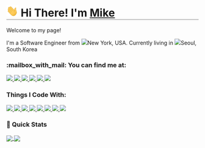 ### <h1 style="border-bottom: 1px solid gray"><img src="https://raw.githubusercontent.com/ABSphreak/ABSphreak/master/gifs/Hi.gif" height="30px" style="max-width: 100%; display: inline-block;" data-target="animated-image.originalImage"> Hi There! I'm <a href="https://github.com/mike-mendez/" rel="nofollow">Mike</a></h1>

<p>Welcome to my page!</p>
<p>I'm a Software Engineer from <img src="https://user-images.githubusercontent.com/98223250/196309482-dfae9330-8062-412e-99c5-6087be9e8bc1.png" width="15">New York, USA. Currently living in <img src="https://user-images.githubusercontent.com/98223250/196309377-724dc77f-a596-4e7f-9ae8-b0e02c8ab215.png" width="15">Seoul, South Korea</p>

<h3>:mailbox_with_mail: You can find me at:</h3>

<a href="https://www.linkedin.com/in/mendez-mike/" rel="nofollow">
<img src="https://img.shields.io/badge/Mike_Mendez-0077B5?style=flat-square-for-the-badge&logo=linkedin&logoColor=white"/>
</a>
 
<a href="https://www.instagram.com/mike.mendez__/" rel="nofollow">
<img src="https://img.shields.io/badge/mike.mendez__-E4405F?style=flat-square-for-the-badge&logo=instagram&logoColor=white"/>
</a>
 
<a href="https://github.com/mike-mendez/" rel="nofollow">
<img src="https://img.shields.io/badge/GitHub-100000?style=flat-square-for-the-badge&logo=github&logoColor=white"/>
</a>
 
<a href="https://dev.to/mikemendez/" rel="nofollow">
<img src="https://img.shields.io/badge/@mikemendez-0A0A0A?style=flat-square-for-the-badge&logo=devdotto&logoColor=white"/>
</a>

<a href="https://discord.com/users/654143796375977995" rel="nofollow">
<img src="https://img.shields.io/badge/Discord-5865F2?style=flat-square-for-the-badge&logo=discord&logoColor=white"/>
</a>

<a href="mailto:mikemendez12328@gmail.com" rel="nofollow">
<img src="https://img.shields.io/badge/Gmail-D14836?style=flat-square-for-the-badge&logo=gmail&logoColor=white"/>
</a>

<h3>Things I Code With:</h3>

<a target="_blank" href="https://img.shields.io/badge/HTML5-E34F26?style=flat-square-for-the-badge&logo=html5&logoColor=white" rel="noopener noreferrer nofollow">
<img src="https://img.shields.io/badge/HTML5-E34F26?style=flat-square-for-the-badge&logo=html5&logoColor=white"/>
</a>

<a target="_blank" href="https://img.shields.io/badge/CSS3-1572B6?style=flat-square-for-the-badge&logo=css3&logoColor=white" rel="noopener noreferrer nofollow">
<img src="https://img.shields.io/badge/CSS3-1572B6?style=flat-square-for-the-badge&logo=css3&logoColor=white"/>
</a>

<a target="_blank" href="https://img.shields.io/badge/JavaScript-323330?style=flat-square-for-the-badge&logo=javascript&logoColor=white" rel="noopener noreferrer nofollow">
<img src="https://img.shields.io/badge/JavaScript-323330?style=flat-square-for-the-badge&logo=javascript&logoColor=F7DF1E"/>
</a>

<a target="_blank" href="https://img.shields.io/badge/PHP-777BB4?style=for-the-badge&logo=php&logoColor=white" rel="noopener noreferrer nofollow">
<img src="https://img.shields.io/badge/PHP-777BB4?style=flat-square-for-the-badge&logo=php&logoColor=white"/>
</a>

<a target="_blank" href="https://img.shields.io/badge/MySQL-005C84?style=for-the-badge&logo=mysql&logoColor=white" rel="noopener noreferrer nofollow">
<img src="https://img.shields.io/badge/MySQL-005C84?style=flat-square-for-the-badge&logo=mysql&logoColor=white"/>
</a>

<a target="_blank" href="https://img.shields.io/badge/Docker-2CA5E0?style=for-the-badge&logo=docker&logoColor=white" rel="noopener noreferrer nofollow">
<img src="https://img.shields.io/badge/Docker-2CA5E0?style=flat-square-for-the-badge&logo=docker&logoColor=white"/>
</a>

<a target="_blank" href="https://img.shields.io/badge/Git-E44C30?style=for-the-badge&logo=git&logoColor=white" rel="noopener noreferrer nofollow">
<img src="https://img.shields.io/badge/Git-E44C30?style=flat-square-for-the-badge&logo=git&logoColor=white"/>
</a>

<a target="_blank" href="https://img.shields.io/badge/Brave-FF1B2D?style=for-the-badge&logo=Brave&logoColor=white" rel="noopener noreferrer nofollow">
<img src="https://img.shields.io/badge/Brave-FF1B2D?style=flat-square-for-the-badge&logo=mysql&logoColor=white"/>
</a>

<h3>🚀 Quick Stats</h3>

<a target="_blank" href="https://github-readme-stats.vercel.app/api?username=mike-mendez&show_icons=true&bg_color=310,355c7d,6c5b7b,c06c84&title_color=fff&text_color=fff&icon_color=fff">
<img align="center" src="https://github-readme-stats.vercel.app/api?username=mike-mendez&show_icons=true&bg_color=310,355c7d,6c5b7b,c06c84&title_color=fff&text_color=fff&icon_color=fff" width="420"/>
</a>
<a target="_blank" href="https://github-readme-stats.vercel.app/api/top-langs/?username=mike-mendez&show_icons=true&theme=nord&layout=compact">
<img align="center" src="https://github-readme-stats.vercel.app/api/top-langs/?username=mike-mendez&show_icons=true&theme=nord&layout=compact" width="350"/>
</a>

<!--
**mike-mendez/mike-mendez** is a ✨ _special_ ✨ repository because its `README.md` (this file) appears on your GitHub profile.

Here are some ideas to get you started:

- 🔭 I’m currently working on ...
- 🌱 I’m currently learning ...
- 👯 I’m looking to collaborate on ...
- 🤔 I’m looking for help with ...
- 💬 Ask me about ...
- 📫 How to reach me: ...
- 😄 Pronouns: ...
- ⚡ Fun fact: ...
-->
